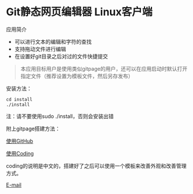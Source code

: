 # Git静态网页编辑器 Linux客户端 
应用简介
- 可以进行文本的编辑和字符的查找
- 支持拖动文件进行编辑
- 在设置好git目录之后对过的文件快捷提交
> 本应用目标用户是使用类似gitpage的用户，还可以在应用启动时默认打开指定文件（推荐设置为模板文件，然后另存发布）

安装方法：
```
cd install
./install
```
注：请不要使用sudo ./install，否则会安装出错

附上gitpage搭建方法：

[使用GitHub](http://blog.csdn.net/yanzhenjie1003/article/details/51703370)

[使用Coding](https://coding.net/help/doc/pages/index.html)

coding的说明是中文的，搭建好了之后可以使用一个模板来改善外观和改善管理方式。

[E-mail](mailto:ziqiang_xu@yeah.net)